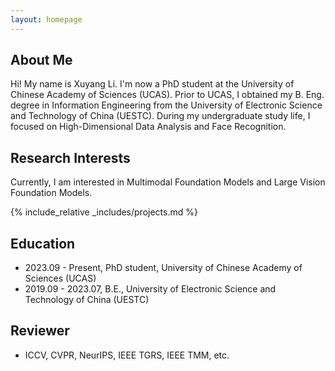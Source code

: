 ```yaml
---
layout: homepage
---
```


## About Me

Hi! My name is Xuyang Li. I'm now a PhD student at the University of Chinese Academy of Sciences (UCAS).
Prior to UCAS, I obtained my B. Eng. degree in Information Engineering from the University of Electronic Science and Technology of China (UESTC). During my undergraduate study life, I focused on High-Dimensional Data Analysis and Face Recognition.


## Research Interests
Currently, I am interested in Multimodal Foundation Models and Large Vision Foundation Models.

{% include_relative _includes/projects.md %}


## Education
- 2023.09 - Present, PhD student, University of Chinese Academy of Sciences (UCAS)
- 2019.09 - 2023.07, B.E., University of Electronic Science and Technology of China (UESTC)

## Reviewer
- ICCV, CVPR, NeurIPS, IEEE TGRS, IEEE TMM, etc.

<script type='text/javascript' id='mapmyvisitors' src='https://mapmyvisitors.com/map.js?cl=ffffff&w=300&t=tt&d=duRtRL1M3vKbQbv2gJxJ5ujEkeN9tCYEeOuSE7UuYVk&co=2d78ad&cmo=3acc3a&cmn=ff5353&ct=ffffff'></script>

